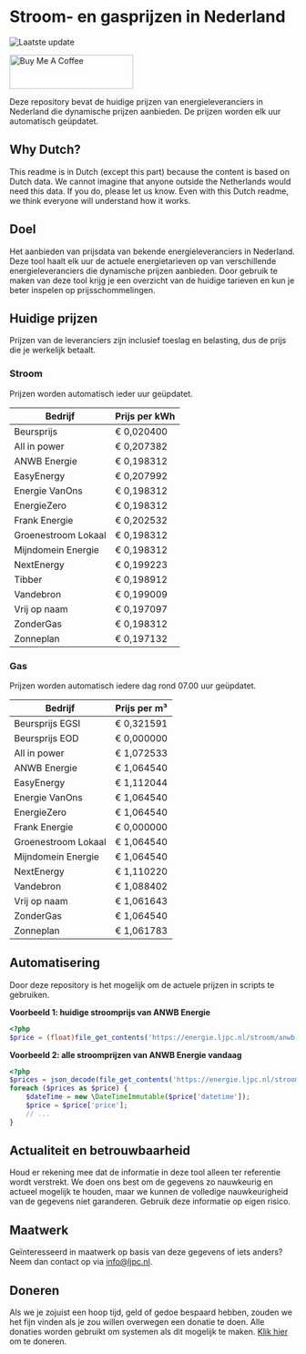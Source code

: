 # Stroom- en gasprijzen in Nederland

![Laatste update](https://img.shields.io/badge/laatste%20update-2023--08--12%2016%3A00%20CET-brightgreen)

<a href="https://www.buymeacoffee.com/Lars-" target="_blank"><img src="https://cdn.buymeacoffee.com/buttons/v2/default-orange.png" alt="Buy Me A Coffee" height="60" style="height: 60px !important;width: 217px !important;" ></a>

Deze repository bevat de huidige prijzen van energieleveranciers in Nederland die dynamische prijzen aanbieden. De prijzen worden elk uur automatisch geüpdatet.

## Why Dutch?

This readme is in Dutch (except this part) because the content is based on Dutch data. We cannot imagine that anyone outside the Netherlands would need this data. If you do, please let us know. Even with this Dutch readme, we think
everyone will understand how it works.

## Doel

Het aanbieden van prijsdata van bekende energieleveranciers in Nederland. Deze tool haalt elk uur de actuele energietarieven op van verschillende energieleveranciers die dynamische prijzen aanbieden. Door gebruik te maken van deze tool
krijg je een overzicht van de huidige tarieven en kun je beter inspelen op prijsschommelingen.

## Huidige prijzen

Prijzen van de leveranciers zijn inclusief toeslag en belasting, dus de prijs die je werkelijk betaalt.

### Stroom

Prijzen worden automatisch ieder uur geüpdatet.

 Bedrijf | Prijs per kWh 
---------|---------------
Beursprijs | € 0,020400
All in power | € 0,207382
ANWB Energie | € 0,198312
EasyEnergy | € 0,207992
Energie VanOns | € 0,198312
EnergieZero | € 0,198312
Frank Energie | € 0,202532
Groenestroom Lokaal | € 0,198312
Mijndomein Energie | € 0,198312
NextEnergy | € 0,199223
Tibber | € 0,198912
Vandebron | € 0,199009
Vrij op naam | € 0,197097
ZonderGas | € 0,198312
Zonneplan | € 0,197132


### Gas

Prijzen worden automatisch iedere dag rond 07.00 uur geüpdatet.

 Bedrijf | Prijs per m³ 
---------|--------------
Beursprijs EGSI | € 0,321591
Beursprijs EOD | € 0,000000
All in power | € 1,072533
ANWB Energie | € 1,064540
EasyEnergy | € 1,112044
Energie VanOns | € 1,064540
EnergieZero | € 1,064540
Frank Energie | € 0,000000
Groenestroom Lokaal | € 1,064540
Mijndomein Energie | € 1,064540
NextEnergy | € 1,110220
Vandebron | € 1,088402
Vrij op naam | € 1,061643
ZonderGas | € 1,064540
Zonneplan | € 1,061783


## Automatisering

Door deze repository is het mogelijk om de actuele prijzen in scripts te gebruiken.

**Voorbeeld 1: huidige stroomprijs van ANWB Energie**

```php
<?php
$price = (float)file_get_contents('https://energie.ljpc.nl/stroom/anwb-energie-nu.txt');

```

**Voorbeeld 2: alle stroomprijzen van ANWB Energie vandaag**

```php
<?php
$prices = json_decode(file_get_contents('https://energie.ljpc.nl/stroom/all-in-power-vandaag.json'),true);
foreach ($prices as $price) {
    $dateTime = new \DateTimeImmutable($price['datetime']);
    $price = $price['price'];
    // ...
}
```

## Actualiteit en betrouwbaarheid

Houd er rekening mee dat de informatie in deze tool alleen ter referentie wordt verstrekt. We doen ons best om de gegevens zo nauwkeurig en actueel mogelijk te houden, maar we kunnen de volledige nauwkeurigheid van de gegevens niet
garanderen. Gebruik deze informatie op eigen risico.

## Maatwerk

Geïnteresseerd in maatwerk op basis van deze gegevens of iets anders? Neem dan contact op
via [info@ljpc.nl](mailto:info@ljpc.nl?subject=Energie%20prijzen).

## Doneren

Als we je zojuist een hoop tijd, geld of gedoe bespaard hebben, zouden we het fijn vinden als je zou willen overwegen een
donatie te doen. Alle donaties worden gebruikt om systemen als dit mogelijk te
maken. [Klik hier](https://www.buymeacoffee.com/Lars-) om te doneren.
